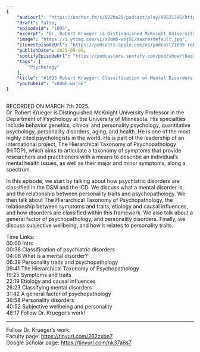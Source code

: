 ```yaml
---
{
	"audiourl": "https://anchor.fm/s/822ba20/podcast/play/99521346/https%3A%2F%2Fd3ctxlq1ktw2nl.cloudfront.net%2Fstaging%2F2025-2-7%2F9de420fc-9191-45c7-65bf-d390e16143f9.m4a",
	"draft": false,
	"episodeid": "1095",
	"excerpt": "Dr. Robert Krueger is Distinguished McKnight University Professor in the Department of Psychology at the University of Minnesota. His specialties include behavior genetics, clinical and personality psychology, quantitative psychology, personality disorders, aging, and health. He is one of the most highly cited psychologists in the world. He is part of the leadership of an international project, The Hierarchical Taxonomy of Psychopathology (HiTOP), which aims to articulate a taxonomy of symptoms that provide researchers and practitioners with a means to describe an individual’s mental health issues, as well as their major and minor symptoms, along a spectrum.",
	"image": "https://i.ytimg.com/vi/x8dmb-wsjSE/maxresdefault.jpg",
	"itunesEpisodeUrl": "https://podcasts.apple.com/us/podcast/1095-robert-krueger-classification-of-mental/id1451347236?i=1000706994187&uo=4",
	"publishDate": 2025-05-09,
	"spotifyEpisodeUrl": "https://podcasters.spotify.com/pod/show/thedissenter/episodes/1095-Robert-Krueger-Classification-of-Mental-Disorders--and-Mental-Wellbeing-e2vrlc2",
	"tags": [
		"Psychology"
	],
	"title": "#1095 Robert Krueger: Classification of Mental Disorders, and Mental Wellbeing",
	"youtubeid": "x8dmb-wsjSE"
}
---
```

RECORDED ON MARCH 7th 2025.  
Dr. Robert Krueger is Distinguished McKnight University Professor in the Department of Psychology at the University of Minnesota. His specialties include behavior genetics, clinical and personality psychology, quantitative psychology, personality disorders, aging, and health. He is one of the most highly cited psychologists in the world. He is part of the leadership of an international project, The Hierarchical Taxonomy of Psychopathology (HiTOP), which aims to articulate a taxonomy of symptoms that provide researchers and practitioners with a means to describe an individual’s mental health issues, as well as their major and minor symptoms, along a spectrum.

In this episode, we start by talking about how psychiatric disorders are classified in the DSM and the ICD. We discuss what a mental disorder is, and the relationship between personality traits and psychopathology. We then talk about The Hierarchical Taxonomy of Psychopathology, the relationship between symptoms and traits, etiology and causal influences, and how disorders are classified within this framework. We also talk about a general factor of psychopathology, and personality disorders. Finally, we discuss subjective wellbeing, and how it relates to personality traits.

Time Links:  
<time>00:00</time> Intro  
<time>00:38</time> Classification of psychiatric disorders  
<time>04:08</time> What is a mental disorder?  
<time>06:39</time> Personality traits and psychopathology  
<time>09:41</time> The Hierarchical Taxonomy of Psychopathology  
<time>19:25</time> Symptoms and traits  
<time>22:19</time> Etiology and causal influences  
<time>26:23</time> Classifying mental disorders  
<time>31:42</time> A general factor of psychopathology  
<time>36:58</time> Personality disorders  
<time>40:52</time> Subjective wellbeing and personality  
<time>48:17</time> Follow Dr. Krueger’s work!

---

Follow Dr. Krueger’s work:  
Faculty page: https://tinyurl.com/262zxbn7  
Google Scholar page: https://tinyurl.com/nk37a6s7
